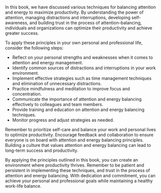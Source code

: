 
In this book, we have discussed various techniques for balancing attention and energy to maximize productivity. By understanding the power of attention, managing distractions and interruptions, developing self-awareness, and building trust in the process of attention-balancing, individuals and organizations can optimize their productivity and achieve greater success.

To apply these principles in your own personal and professional life, consider the following steps:

* Reflect on your personal strengths and weaknesses when it comes to attention and energy management.
* Identify common sources of distractions and interruptions in your work environment.
* Implement effective strategies such as time management techniques and elimination of unnecessary distractions.
* Practice mindfulness and meditation to improve focus and concentration.
* Communicate the importance of attention and energy balancing effectively to colleagues and team members.
* Provide training and education on attention and energy balancing techniques.
* Monitor progress and adjust strategies as needed.

Remember to prioritize self-care and balance your work and personal lives to optimize productivity. Encourage feedback and collaboration to ensure everyone is on board with attention and energy balancing principles. Building a culture that values attention and energy balancing can lead to long-term success and productivity.

By applying the principles outlined in this book, you can create an environment where productivity thrives. Remember to be patient and persistent in implementing these techniques, and trust in the process of attention and energy balancing. With dedication and commitment, you can achieve your personal and professional goals while maintaining a healthy work-life balance.
